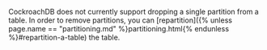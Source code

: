 CockroachDB does not currently support dropping a single partition from a table. In order to remove partitions, you can [repartition]({% unless page.name == "partitioning.md" %}partitioning.html{% endunless %}#repartition-a-table) the table.
